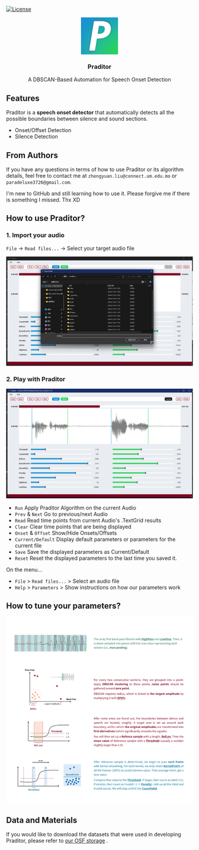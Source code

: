[![License](https://img.shields.io/badge/License-MIT-blue.svg)](https://opensource.org/licenses/MIT)

<p align="center">
  <a href="https://github.com/Paradeluxe/Praditor">
    <img align="center" src="icon.png" alt="Praditor_icon" width="100" height="100">
  </a>
</p>



<h3 align="center">Praditor</h3>

<p align="center">
A DBSCAN-Based Automation for Speech Onset Detection
</p>

## Features
Praditor is a **speech onset detector** that automatically detects all the possible boundaries between silence and sound sections.
 - Onset/Offset Detection
 - Silence Detection

## From Authors
If you have any questions in terms of how to use Praditor or its algorithm details,
feel free to contact me at `zhengyuan.liu@connect.um.edu.mo` or `paradeluxe3726@gmail.com`.

I'm new to GitHub and still learning how to use it. Please forgive me if there is something I missed. Thx XD

## How to use Praditor?

### 1. Import your audio

`File` -> `Read files...` -> Select your target audio file

![importAudio](instructions/importAudio.png)

### 2. Play with Praditor

![displaySignalArray.png](instructions/displaySignalArray.png)

- `Run` Apply Praditor Algorithm on the current Audio
- `Prev` & `Next` Go to previous/next Audio
- `Read` Read time points from current Audio's .TextGrid results
- `Clear` Clear time points that are being displayed
- `Onset` & `Offset` Show/Hide Onsets/Offsets
- `Current/Default` Display default parameters or parameters for the current file
- `Save` Save the displayed parameters as Current/Default
- `Reset` Reset the displayed parameters to the last time you saved it.

On the menu...
- `File` > `Read files...` > Select an audio file
- `Help` > `Parameters` > Show instructions on how our parameters work

## How to tune your parameters?
![Instruction](instruction.png "How does Praditor works?")

## Data and Materials

If you would like to download the datasets that were used in developing Praditor, please refer to [our OSF storage](https://osf.io/9se8r/)
.


